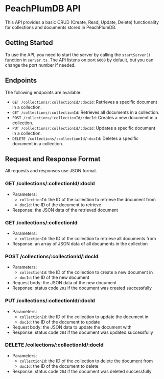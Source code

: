 # PeachPlumDB API

This API provides a basic CRUD (Create, Read, Update, Delete) functionality for collections and documents stored in PeachPlumDB.

## Getting Started

To use the API, you need to start the server by calling the `startServer()` function in `server.ts`. The API listens on port `6000` by default, but you can change the port number if needed.

## Endpoints

The following endpoints are available:

- `GET /collections/:collectionId/:docId`: Retrieves a specific document in a collection.
- `GET /collections/:collectionId`: Retrieves all documents in a collection.
- `POST /collections/:collectionId/:docId`: Creates a new document in a collection.
- `PUT /collections/:collectionId/:docId`: Updates a specific document in a collection.
- `DELETE /collections/:collectionId/:docId`: Deletes a specific document in a collection.

## Request and Response Format

All requests and responses use JSON format.

### GET /collections/:collectionId/:docId

- Parameters:
  - `collectionId`: the ID of the collection to retrieve the document from
  - `docId`: the ID of the document to retrieve
- Response: the JSON data of the retrieved document

### GET /collections/:collectionId

- Parameters:
  - `collectionId`: the ID of the collection to retrieve all documents from
- Response: an array of JSON data of all documents in the collection

### POST /collections/:collectionId/:docId

- Parameters:
  - `collectionId`: the ID of the collection to create a new document in
  - `docId`: the ID of the new document
- Request body: the JSON data of the new document
- Response: status code `201` if the document was created successfully

### PUT /collections/:collectionId/:docId

- Parameters:
  - `collectionId`: the ID of the collection to update the document in
  - `docId`: the ID of the document to update
- Request body: the JSON data to update the document with
- Response: status code `204` if the document was updated successfully

### DELETE /collections/:collectionId/:docId

- Parameters:
  - `collectionId`: the ID of the collection to delete the document from
  - `docId`: the ID of the document to delete
- Response: status code `204` if the document was deleted successfully
